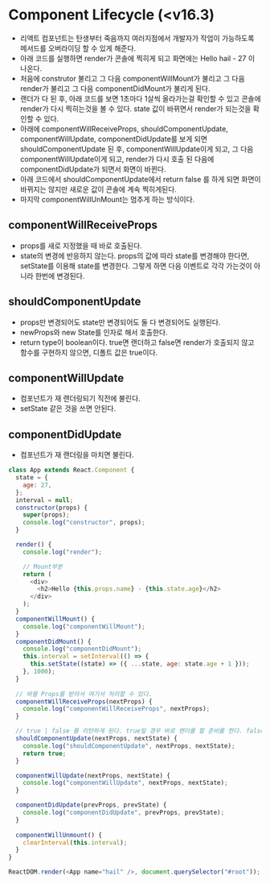 # Component Lifecycle (<v16.3)

- 리액트 컴포넌트는 탄생부터 죽음까지 여러지점에서 개발자가 작업이 가능하도록 메서드를 오버라이딩 할 수 있게 해준다.
- 아래 코드를 실행하면 render가 콘솔에 찍히게 되고 화면에는 Hello hail - 27 이 나온다.
- 처음에 construtor 불리고 그 다음 componentWillMount가 불리고 그 다음 render가 불리고 그 다음 componentDidMount가 불리게 된다.
- 랜더가 다 된 후, 아래 코드를 보면 1초마다 1살씩 올라가는걸 확인할 수 있고 콘솔에 render가 다시 찍히는것을 볼 수 있다. state 값이 바뀌면서 render가 되는것을 확인할 수 있다.
- 아래에 componentWillReceiveProps, shouldComponentUpdate, componentWillUpdate, componentDidUpdate를 보게 되면 shouldComponentUpdate 된 후, componentWillUpdate이게 되고, 그 다음 componentWillUpdate이게 되고, render가 다시 호출 된 다음에 componentDidUpdate가 되면서 화면이 바뀐다. 
- 아래 코드에서 shouldComponentUpdate에서 return false 를 하게 되면 화면이 바뀌지는 않지만 새로운 값이 콘솔에 계속 찍히게된다.
- 마지막 componentWillUnMount는 멈추게 하는 방식이다.

## componentWillReceiveProps
- props를 새로 지정했을 때 바로 호출된다.
- state의 변경에 반응하지 않는다. props의 값에 따라 state를 변경해야 한다면, setState를 이용해 state를 변경한다. 그렇게 하면 다음 이벤트로 각각 가는것이 아니라 한번에 변경된다.

## shouldComponentUpdate
- props만 변경되어도 state만 변경되어도 둘 다 변경되어도 실행된다.
- newProps와 new State를 인자로 해서 호출한다.
- return type이 boolean이다. true면 랜더하고 false면 render가 호출되지 않고 함수를 구현하지 않으면, 디폴트 값은 true이다.

## componentWillUpdate
- 컴포넌트가 재 랜더링되기 직전에 불린다.
- setState 같은 것을 쓰면 안된다.

## componentDidUpdate
- 컴포넌트가 재 랜더링을 마치면 불린다.

```js
class App extends React.Component {
  state = {
    age: 27,
  };
  interval = null;
  constructor(props) {
    super(props);
    console.log("constructor", props);
  }

  render() {
    console.log("render");

    // Mount부분
    return (
      <div>
        <h2>Hello {this.props.name} - {this.state.age}</h2>
      </div>
    );
  }
  componentWillMount() {
    console.log("componentWillMount");
  }
  componentDidMount() {
    console.log("componentDidMount");
    this.interval = setInterval(() => {
      this.setState((state) => ({ ...state, age: state.age + 1 }));
    }, 1000);
  }
  
  // 바뀔 Props를 받아서 여기서 처리할 수 있다.
  componentWillReceiveProps(nextProps) {
    console.log("componentWillReceiveProps", nextProps);
  }

  // true | false 를 리턴하게 된다. true일 경우 바로 랜더를 할 준비를 한다. false일 경우 state나 props가 변경되었는데도 랜더가 발생하지 않는다.
  shouldComponentUpdate(nextProps, nextState) {
    console.log("shouldComponentUpdate", nextProps, nextState);
    return true;
  }

  componentWillUpdate(nextProps, nextState) {
    console.log("componentWillUpdate", nextProps, nextState);
  }

  componentDidUpdate(prevProps, prevState) {
    console.log("componentDidUpdate", prevProps, prevState);
  }
  
  componentWillUnmount() {
    clearInterval(this.interval);
  }
}

ReactDOM.render(<App name="hail" />, document.querySelector("#root"));
```












